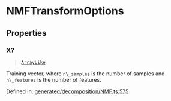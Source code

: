 # NMFTransformOptions

## Properties

### X?

> [`ArrayLike`](../types/ArrayLike.md)

Training vector, where `n\_samples` is the number of samples and `n\_features` is the number of features.

Defined in:  [generated/decomposition/NMF.ts:575](https://github.com/transitive-bullshit/scikit-learn-ts/blob/122b3c0/packages/sklearn/src/generated/decomposition/NMF.ts#L575)
